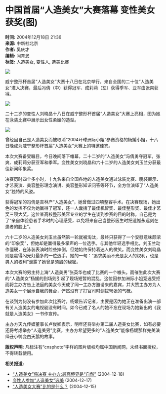 # 中国首届“人造美女”大赛落幕 变性美女获奖(图)

**时间:** 2004年12月18日 21:36  
**来源:** 中新社北京  
**作者:** 吴庆才  
**编辑:** 闻育旻  
**标签:** 人造美女, 变性人, 选美比赛

![](/news/2004/2004-12-18/26/_1103376991_0412180142.jpg)

威宁整形杯首届“人造美女”大赛十八日在北京举行，来自全国的二十位“人造美女”进入决赛，最后冯倩（中）获得冠军、成莉莉（左）获得季军、亚军由张爽获得。

![](/news/2004/2004-12-18/26/_1103376991_0412180138.jpg)

二十二岁的变性人刘晓晶十八日在威宁整形杯首届“人造美女”大赛上亮相，图为她在泳装比赛中展示出女性柔媚的造型。

![](/news/2004/2004-12-18/26/_1103376991_0412180149.jpg)

曾经因自己是人造美女而被取消“2004环球洲际小姐”参赛资格的杨媛小姐，十八日晚成为威宁整形杯首届“人造美女”大赛上的特邀佳宾。

本次大赛备受瞩目，今日晚间落下帷幕，二十二岁的“人造美女”冯倩勇夺冠军，张爽、成莉莉分获亚军和季军。变性美女刘晓晶和六十二岁的人造美女刘玉兰分获最佳新闻印象奖。

决赛历时四个多小时，十九名来自全国各地的人造美女通过泳装比赛、晚装展示、才艺表演、美容整形理念演讲、美容整形知识问答等环节，全方位演绎了“人造美女”独特的风姿。

获得冠军的冯倩是吉林产“人造美女”，她曾做过四项整容手术。在决赛现场，她出色的发挥不仅为她赢得了冠军，还一人囊括了最佳机智奖、最佳整形奖、最佳才艺奖三项大奖。这位某高校整形美容专业的学生在谈到参赛的目的时称，自己是为了“亲自体验患者手术时的心理感受，以免将来自己当整形医生时把遗憾永远刻在患者的脸上”。

六十二岁的人造美女刘玉兰虽然第一轮就被淘汰，最终只获得了一个安慰意味颇浓的“印象奖”，但她却是赢得最多掌声的一位选手。与其他年轻选手相比，刘玉兰动作僵硬，在泳装表演时险些摔倒，但她始终保持着迷人的微笑。而变性美女刘晓晶则是赢得闪光灯最多的一位选手，她的一句：“追求美丽不光是女人的权利，也是男人的权利”泄露了她曾是须眉的秘密。

本次大赛的男主持上海“人造美男”张英华也成了比赛的一个噱头。而催生此次大赛的“人造美女”杨媛的到场则引起了现场短暂的混乱。这位因参加洲际小姐竞选受拒而将主办方告上法庭的美女今天成了同一主办方邀请来的嘉宾，并大赞主办方为人造美女一个展示自我的舞台，俨然没有了打官司时剑拔弩张的气概。

在谈到为何没有参加此次比赛时，杨媛告诉记者，主要是因为她正在准备出演一部有关人造美女的电视剧没有时间。如今已成了名人的她不忘在现场为她新出的《我就是人造美女》一书作宣传。

主办方天九传媒董事长卢俊卿表示，明年还将举办第二届人造美女比赛，如有必要还将考虑举办“人造美男”比赛。主办方希望更多的“人造美女”能像杨媛那样完美演绎丑小鸭变白天鹅的故事。

**版权声明:** 凡标注有“cnsphoto”字样的图片版权均属中国新闻网，未经书面授权，不得转载使用。

**相关报道:**
- [“人造美女”将决赛 主办方:最高境界是“自然”](http://www.chinanews.com.cn/news/2004/2004-12-18/26/518317.shtml) (2004-12-18)
- [变性人参加“人造美女”选美](http://www.chinanews.com.cn/news/2004/2004-12-17/26/518104.shtml) (2004-12-17)
- [“人造美女大赛”比的是什么？](http://www.chinanews.com.cn/news/2004/2004-12-15/26/516950.shtml) (2004-12-15)